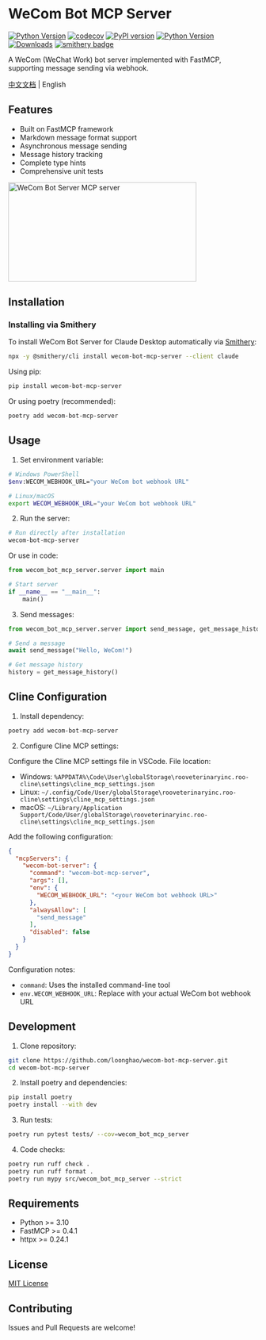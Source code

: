 # WeCom Bot MCP Server

[![Python Version](https://img.shields.io/pypi/pyversions/wecom-bot-mcp-server.svg)](https://pypi.org/project/wecom-bot-mcp-server/)
[![codecov](https://codecov.io/gh/loonghao/wecom-bot-mcp-server/branch/main/graph/badge.svg)](https://codecov.io/gh/loonghao/wecom-bot-mcp-server)
[![PyPI version](https://badge.fury.io/py/wecom-bot-mcp-server.svg)](https://badge.fury.io/py/wecom-bot-mcp-server)
[![Python Version](https://img.shields.io/pypi/pyversions/wecom-bot-mcp-server.svg)](https://pypi.org/project/wecom-bot-mcp-server/)
[![Downloads](https://pepy.tech/badge/wecom-bot-mcp-server)](https://pepy.tech/project/wecom-bot-mcp-server)
[![smithery badge](https://smithery.ai/badge/wecom-bot-mcp-server)](https://smithery.ai/server/wecom-bot-mcp-server)

A WeCom (WeChat Work) bot server implemented with FastMCP, supporting message sending via webhook.

[中文文档](README_zh.md) | English

## Features

- Built on FastMCP framework
- Markdown message format support
- Asynchronous message sending
- Message history tracking
- Complete type hints
- Comprehensive unit tests

<a href="https://glama.ai/mcp/servers/amr2j23lbk"><img width="380" height="200" src="https://glama.ai/mcp/servers/amr2j23lbk/badge" alt="WeCom Bot Server MCP server" /></a>

## Installation

### Installing via Smithery

To install WeCom Bot Server for Claude Desktop automatically via [Smithery](https://smithery.ai/server/wecom-bot-mcp-server):

```bash
npx -y @smithery/cli install wecom-bot-mcp-server --client claude
```

Using pip:

```bash
pip install wecom-bot-mcp-server
```

Or using poetry (recommended):

```bash
poetry add wecom-bot-mcp-server
```

## Usage

1. Set environment variable:

```bash
# Windows PowerShell
$env:WECOM_WEBHOOK_URL="your WeCom bot webhook URL"

# Linux/macOS
export WECOM_WEBHOOK_URL="your WeCom bot webhook URL"
```

2. Run the server:

```bash
# Run directly after installation
wecom-bot-mcp-server
```

Or use in code:

```python
from wecom_bot_mcp_server.server import main

# Start server
if __name__ == "__main__":
    main()
```

3. Send messages:

```python
from wecom_bot_mcp_server.server import send_message, get_message_history

# Send a message
await send_message("Hello, WeCom!")

# Get message history
history = get_message_history()
```

## Cline Configuration

1. Install dependency:

```bash
poetry add wecom-bot-mcp-server
```

2. Configure Cline MCP settings:

Configure the Cline MCP settings file in VSCode. File location:
- Windows: `%APPDATA%\Code\User\globalStorage\rooveterinaryinc.roo-cline\settings\cline_mcp_settings.json`
- Linux: `~/.config/Code/User/globalStorage\rooveterinaryinc.roo-cline\settings\cline_mcp_settings.json`
- macOS: `~/Library/Application Support/Code/User/globalStorage\rooveterinaryinc.roo-cline\settings\cline_mcp_settings.json`

Add the following configuration:

```json
{
  "mcpServers": {
    "wecom-bot-server": {
      "command": "wecom-bot-mcp-server",
      "args": [],
      "env": {
        "WECOM_WEBHOOK_URL": "<your WeCom bot webhook URL>"
      },
      "alwaysAllow": [
        "send_message"
      ],
      "disabled": false
    }
  }
}
```

Configuration notes:
- `command`: Uses the installed command-line tool
- `env.WECOM_WEBHOOK_URL`: Replace with your actual WeCom bot webhook URL

## Development

1. Clone repository:

```bash
git clone https://github.com/loonghao/wecom-bot-mcp-server.git
cd wecom-bot-mcp-server
```

2. Install poetry and dependencies:

```bash
pip install poetry
poetry install --with dev
```

3. Run tests:

```bash
poetry run pytest tests/ --cov=wecom_bot_mcp_server
```

4. Code checks:

```bash
poetry run ruff check .
poetry run ruff format .
poetry run mypy src/wecom_bot_mcp_server --strict
```

## Requirements

- Python >= 3.10
- FastMCP >= 0.4.1
- httpx >= 0.24.1

## License

[MIT License](LICENSE)

## Contributing

Issues and Pull Requests are welcome!
